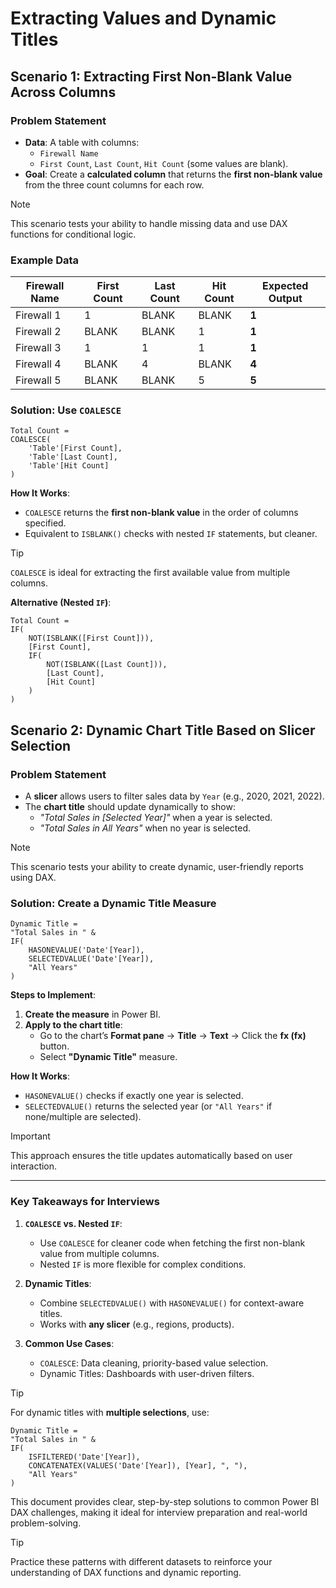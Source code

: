 # **Extracting Values and Dynamic Titles**  

## **Scenario 1: Extracting First Non-Blank Value Across Columns**  

### **Problem Statement**  
- **Data**: A table with columns:  
  - `Firewall Name`  
  - `First Count`, `Last Count`, `Hit Count` (some values are blank).  
- **Goal**: Create a **calculated column** that returns the **first non-blank value** from the three count columns for each row.  

> [!NOTE]  
> This scenario tests your ability to handle missing data and use DAX functions for conditional logic.  

### **Example Data**  

| Firewall Name | First Count | Last Count | Hit Count | Expected Output |  
|---------------|-------------|------------|----------|-----------------|  
| Firewall 1    | 1           | BLANK      | BLANK    | **1**           |  
| Firewall 2    | BLANK       | BLANK      | 1        | **1**           |  
| Firewall 3    | 1           | 1          | 1        | **1**           |  
| Firewall 4    | BLANK       | 4          | BLANK    | **4**           |  
| Firewall 5    | BLANK       | BLANK      | 5        | **5**           |  

### **Solution: Use `COALESCE`**  

```dax  
Total Count =  
COALESCE(  
    'Table'[First Count],  
    'Table'[Last Count],  
    'Table'[Hit Count]  
)  
```  

**How It Works**:  
- `COALESCE` returns the **first non-blank value** in the order of columns specified.  
- Equivalent to `ISBLANK()` checks with nested `IF` statements, but cleaner.  

> [!TIP]  
> `COALESCE` is ideal for extracting the first available value from multiple columns.  

**Alternative (Nested `IF`)**:  
```dax  
Total Count =  
IF(  
    NOT(ISBLANK([First Count])),  
    [First Count],  
    IF(  
        NOT(ISBLANK([Last Count])),  
        [Last Count],  
        [Hit Count]  
    )  
)  
```  

## **Scenario 2: Dynamic Chart Title Based on Slicer Selection**  

### **Problem Statement**  
- A **slicer** allows users to filter sales data by `Year` (e.g., 2020, 2021, 2022).  
- The **chart title** should update dynamically to show:  
  - _"Total Sales in [Selected Year]"_ when a year is selected.  
  - _"Total Sales in All Years"_ when no year is selected.  

> [!NOTE]  
> This scenario tests your ability to create dynamic, user-friendly reports using DAX.  

### **Solution: Create a Dynamic Title Measure**  

```dax  
Dynamic Title =  
"Total Sales in " &  
IF(  
    HASONEVALUE('Date'[Year]),  
    SELECTEDVALUE('Date'[Year]),  
    "All Years"  
)  
```  

**Steps to Implement**:  
1. **Create the measure** in Power BI.  
2. **Apply to the chart title**:  
   - Go to the chart’s **Format pane** → **Title** → **Text** → Click the **fx (fx)** button.  
   - Select **"Dynamic Title"** measure.  

**How It Works**:  
- `HASONEVALUE()` checks if exactly one year is selected.  
- `SELECTEDVALUE()` returns the selected year (or `"All Years"` if none/multiple are selected).  

> [!IMPORTANT]  
> This approach ensures the title updates automatically based on user interaction.  

---

### **Key Takeaways for Interviews**  

1. **`COALESCE` vs. Nested `IF`**:  
   - Use `COALESCE` for cleaner code when fetching the first non-blank value from multiple columns.  
   - Nested `IF` is more flexible for complex conditions.  

2. **Dynamic Titles**:  
   - Combine `SELECTEDVALUE()` with `HASONEVALUE()` for context-aware titles.  
   - Works with **any slicer** (e.g., regions, products).  

3. **Common Use Cases**:  
   - `COALESCE`: Data cleaning, priority-based value selection.  
   - Dynamic Titles: Dashboards with user-driven filters.  

> [!TIP]  
> For dynamic titles with **multiple selections**, use:  
```dax  
Dynamic Title =  
"Total Sales in " &  
IF(  
    ISFILTERED('Date'[Year]),  
    CONCATENATEX(VALUES('Date'[Year]), [Year], ", "),  
    "All Years"  
)  
```  

This document provides clear, step-by-step solutions to common Power BI DAX challenges, making it ideal for interview preparation and real-world problem-solving.  

> [!TIP]  
> Practice these patterns with different datasets to reinforce your understanding of DAX functions and dynamic reporting.  
